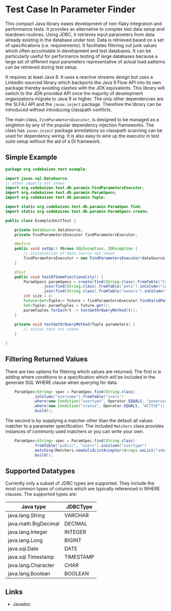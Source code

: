 # Test Case In Parameter Finder

This compact Java library eases development of non-flaky integration and
performance tests. It provides an alternative to complex test data setup and
teardown routines. Using JDBC, it retrieves input parameters from data already
existing in the database under test. Data is retrieved based on a set of
specifications (i.e. requirements). It facilitates filtering out junk values
which often accumulate in development and test databases. It can be
particularly useful for performance testing of large databases because a large
set of different input parameters representative of actual load patterns can
be retrieved during test setup.

It requires at least Java 8. It uses a reactive streams design but uses
a LinkedIn-sourced library which backports the Java 9 Flow API into its
own package thereby avoiding clashes with the JDK equivalents. This library
will switch to the JDK-provided API once the majority of development
organizations migrate to Java 9 or higher. The only other dependencies are
the SLF4J API and the `javax.inject` package. Therefore the library can be
introduced without introducing classpath conflicts.

The main class, `FindParametersExecutor`, is designed to be managed as
a singleton by any of the popular dependency injection frameworks. The class
has `javax.inject` package annotations so classpath scanning can be used for
dependency wiring. It is also easy to wire up the executor in test suite setup
without the aid of a DI framework.

## Simple Example

```java
package org.codekaizen.test.example;

import javax.sql.DataSource;
// other imports not shown
import org.codekaizen.test.db.paramin.FindParametersExecutor;
import org.codekaizen.test.db.paramin.ParamSpecs;
import org.codekaizen.test.db.paramin.Tuple;

import static org.codekaizen.test.db.paramin.ParamSpec.find;
import static org.codekaizen.test.db.paramin.ParamSpecs.create;

public class ExampleJUnitTest {

    private DataSource dataSource;
    private FindParametersExecutor findParametersExecutor;

    @Before
    public void setUp() throws SQLException, IOException {
        // instantation of data source not shown
        findParametersExecutor = new FindParametersExecutor(dataSource);
    }

    @Test
    public void testOfSomeFunctionality() {
        ParamSpecs paramSpecs = create(find(String.class).fromTable("types").inColumn("name").build())
                .join(find(String.class).fromTable("pets").inColumn("id").build(), new JoinPair("id", "type_id"))
                .join(find(String.class).fromTable("owners").inColumn("city").build(), new JoinPair("owner_id", "id"));
        int size = 4;
        Future<Set<Tuple>> future = findParametersExecutor.findValidParameters(paramSpecs, size);
        Set<Tuple> paramTuples = future.get();
        paramTuples.forEach(t -> testGetOrQueryMethod(t));
    }
    
    private void testGetOrQueryMethod(Tuple parameters) {
        // actual test not shown
    }

}
```

## Filtering Returned Values

There are two options for filtering which values are returned. The first is
is adding where conditions to a specification which will be included in the
generate SQL WHERE clause when querying for data.

```java
    ParamSpec<String> spec = ParamSpec.find(String.class)
            .inColumn("username").fromTable("users")
            .where(new Condition("usertype", Operator.EQUALS, "poweruser"))
            .where(new Condition("status", Operator.EQUALS, "ACTIVE"))
            .build();

```

The second is by supplying a matcher other than the default all values matcher
to a parameter specification. The included `Matchers` class provides
instances of commonly used matchers or you can write your own.

```java
    ParamSpec<String> spec = ParamSpec.find(String.class)
            .fromTable("public", "users").inColumn("usertype")
            .matching(Matchers.newValidListAcceptor(Arrays.asList("administrator", "poweruser")))
            .build();

```

## Supported Datatypes

Currently only a subset of JDBC types are supported. They include the most
common types of columns which are typically referenced in WHERE clauses.
The supported types are:

| Java type            | JDBCType    |
| -------------------- | ----------- |
| java.lang.String     | VARCHAR     |
| java.math.BigDecimal | DECIMAL     |
| java.lang.Integer    | INTEGER     |
| java.lang.Long       | BIGINT      |
| java.sql.Date        | DATE        |
| java.sql.Timestamp   | TIMESTAMP   |
| java.lang.Character  | CHAR        |
| java.lang.Boolean    | BOOLEAN     |

## Links

* Javadoc
